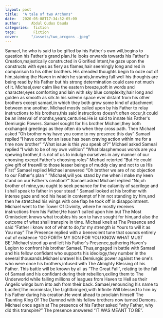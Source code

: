 ```yaml
---
layout: post 
title:  "A tale of two Archons"
date:   2020-05-08T17:34:52-05:00
author:     Abdul Qudus Dauda
categories:  fiction
tags:        Fiction
cover:      "/assets/two_arcgons .jpeg"
---
```




Samael, he who is said to be gifted by his Father's own will,begins to question his Father's grand plan.He looks onwards towards his Father's Creation,majestically constructed in Glorified Intent,he gaze upon the constructs with eyes as fiery as flames,hair seemingly long and red in comparison to his other brothers.
 His dreaded thoughts begin to ooze out of him,staining the Haven in which he stands,knowing full well his thoughts are being read by his Father but his strong determination could care not much of it.
 Michael,ever calm like the eastern breeze,soft in words and character,eyes comforting and lain with sky blue complexity,hair long and golden as smooth as silk.In his solemn space ever distant from his other brothers except samael,in which they both grow some kind of attachment between one another.
 Michael mostly called upon by his Father to relay instructions to his brothers,this said instructions doesn't often occur,it could be an interval of months,years,centuries.He is said to innate his Father's Demiurgic Powers.
 Samael sought for his brother Michael,they both exchanged greetings as they often do when they cross path.
 Then Michael asked “Oh brother why have you come to my presence this day”
Samael replied “I have come for an issue has been craving action within me for a time now brother”
“What issue is this you speak of?” Michael asked
Sameal replied “I wish to be of my own volition”
“What blasphemous words are you spewing brother,it is not of us to indulge ourselves in any manner of our choosing except Father's choosing roles” Michael retorted
“But He could give gift of freewill to those lesser beings of muddy clay and not to us His First” Samael replied
Michael answered “Oh brother we are of no objection to our Father's plan ”
“Michael,will you stand by me when i make my keen stand on our Father's creation?” Samael asked
Michael replied “No,oh brother of mine,you ought to seek penance for the calamity of sacrilege and i shall speak to father in your stead ”
Samael looked at his brother with intense gaze and nod his head in contempt of him not standing by him,and then he stretched his wings with one flap he took off in disappointment.
Michael went to the Tower Of Divinity, where he mostly receives instructions from his Father,He hasn't called upon him but The Most Omniscient knows what troubles his son to have sought for him,and also the outcome of what shall transpire in time.
Michael knelt at The Presence and said “Father i know not of what to do,for my strength is Yours to will it as You may”
The Presence replied with a benevolent tune that sounds entirely out of existence “GO FORTH MY SON FOR YOU KNOW WHAT MUST BE”.Michael stood up and left his Father's Presence,gathering Haven's Legion to confront his brother Samael.
Thus,engaged in battle with Samael and his fellow confidant who supports his ideology,they number in the several thousands.Michael unravel his Demiurgic power against the one's who were once his brothers,infused with The Almighty Blessing of his Father.
This battle will be known by all as “The Great Fall”, relating to the fall of Samael and his confidant during their rebellion,exiling them to The Underworld while falling millions of leagues from Haven to Hell as their Angelic wings burn into ash from their back.
Samael,renouncing his name to Lucifer(The morninstar,The Lightbringer),with Infinite Will blessed to him by his Father during his creation.He went ahead to proclaim himself The Taunting King Of The Damned with his fellow brothers now turned Demons.
Michael once again at The presence of his Father asked “why Father, why did this transpire?”
The presence answered “IT WAS MEANT TO BE”.
